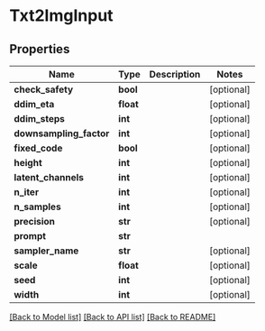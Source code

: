 # Txt2ImgInput

## Properties
Name | Type | Description | Notes
------------ | ------------- | ------------- | -------------
**check_safety** | **bool** |  | [optional] 
**ddim_eta** | **float** |  | [optional] 
**ddim_steps** | **int** |  | [optional] 
**downsampling_factor** | **int** |  | [optional] 
**fixed_code** | **bool** |  | [optional] 
**height** | **int** |  | [optional] 
**latent_channels** | **int** |  | [optional] 
**n_iter** | **int** |  | [optional] 
**n_samples** | **int** |  | [optional] 
**precision** | **str** |  | [optional] 
**prompt** | **str** |  | 
**sampler_name** | **str** |  | [optional] 
**scale** | **float** |  | [optional] 
**seed** | **int** |  | [optional] 
**width** | **int** |  | [optional] 

[[Back to Model list]](../README.md#documentation-for-models) [[Back to API list]](../README.md#documentation-for-api-endpoints) [[Back to README]](../README.md)


